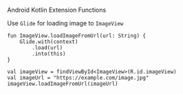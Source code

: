 Android Kotlin Extension Functions

Use `Glide` for loading image to `ImageView`

```
fun ImageView.loadImageFromUrl(url: String) {
    Glide.with(context)
        .load(url)
        .into(this)
}

val imageView = findViewById<ImageView>(R.id.imageView)
val imageUrl = "https://example.com/image.jpg"
imageView.loadImageFromUrl(imageUrl)
```
